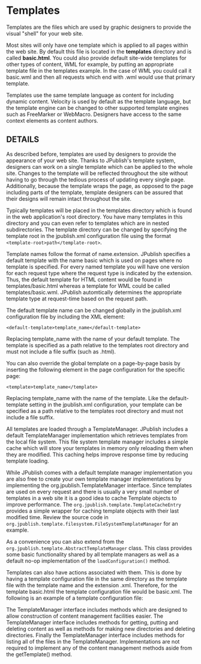 # Templates #

Templates are the files which are used by graphic designers to provide the visual "shell" for your web site.

Most sites will only have one template which is applied to all pages within the web site. By default this file is located in the **templates** directory and is called **basic.html**. You could also provide default site-wide templates for other types of content, WML for example, by putting an appropriate template file in the templates example. In the case of WML you could call it basic.wml and then all requests which end with .wml would use that primary template.

Templates use the same template language as content for including dynamic content. Velocity is used by default as the template language, but the template engine can be changed to other supported template engines such as FreeMarker or WebMacro. Designers have access to the same context elements as content authors.

## DETAILS ##

As described before, templates are used by designers to provide the appearance of your web site. Thanks to JPublish's template system, designers can work on a single template which can be applied to the whole site.  Changes to the template will be reflected throughout the site without having to go through the tedious process of updating every single page. Additionally, because the template wraps the page, as opposed to the page including parts of the template, template designers can be assured that their designs will remain intact throughout the site.

Typically templates will be placed in the templates directory which is found in the web application's root directory. You have many templates in this directory and you can even refer to templates which are in nested subdirectories. The template directory can be changed by specifying the template root in the jpublish.xml configuration file using the format `<template-root>path</template-root>`.

Template names follow the format of name.extension. JPublish specifies a default template with the name basic which is used on pages where no template is specified. For every named template you will have one version for each request type where the request type is indicated by the extension. Thus, the default template for HTML content would be found in templates/basic.html whereas a template for WML could be called templates/basic.wml. JPublish automtically determines the appropriate template type at request-time based on the request path.

The default template name can be changed globally in the jpublish.xml configuration file by including the XML element:

`<default-template>template_name</default-template>`

Replacing template\_name with the name of your default template. The template is specified as a path relative to the templates root directory and must not include a file suffix (such as .html).

You can also override the global template on a page-by-page basis by inserting the following element in the page configuration for the specific page:

`<template>template_name</template>`

Replacing template\_name with the name of the template. Like the default-template setting in the jpublish.xml configuration, your template can be specified as a path relative to the templates root directory and must not include a file suffix.

All templates are loaded through a TemplateManager. JPublish includes a default TemplateManager implementation which retrieves templates from the local file system. This file system template manager includes a simple cache which will store your templates in memory only reloading them when they are modified. This caching helps improve response time by reducing template loading.

While JPublish comes with a default template manager implementation you are also free to create your own template manager implementations by implementing the org.jpublish.TemplateManager interface. Since templates are used on every request and there is usually a very small number of templates in a web site it is a good idea to cache Template objects to improve performance. The `org.jpublish.template.TemplateCacheEntry `provides a simple wrapper for caching template objects with their last modified time. Review the source code in `org.jpublish.template.filesystem.FileSystemTemplateManager` for an example.

As a convenience you can also extend from the `org.jpublish.template.AbstractTemplateManager` class. This class provides some basic functionality shared by all template managers as well as a default no-op implementation of the `loadConfiguration()` method.

Templates can also have actions associated with them. This is done by having a template configuration file in the same directory as the template file with the template name and the extension .xml. Therefore, for the template basic.html the template configuration file would be basic.xml. The following is an example of a template configuration file:


The TemplateManager interface includes methods which are designed to allow construction of content management facilities easier. The TemplateManager interface includes methods for getting, putting and deleting content as well as methods for making new directories and deleting directories. Finally the TemplateManager interface includes methods for listing all of the files in the TemplateManager. Implementations are not required to implement any of the content management methods aside from the getTemplate() method.